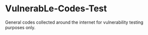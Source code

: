 # VulnerabLe-Codes-Test

General codes collected around the internet for vulnerability testing purposes only.
